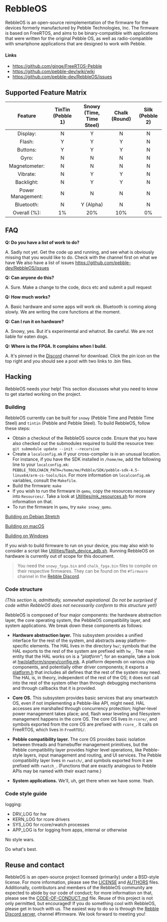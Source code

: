 # RebbleOS

RebbleOS is an open-source reimplementation of the firmware for the devices formerly manufactured by Pebble Technologies, Inc.
The firmware is based on FreeRTOS, and aims to be binary-compatible with applications that were written for the original Pebble OS, as well as radio-compatible with smartphone applications that are designed to work with Pebble.

#### Links

- https://github.com/ginge/FreeRTOS-Pebble
- https://github.com/pebble-dev/wiki/wiki
- https://github.com/pebble-dev/RebbleOS/issues

## Supported Feature Matrix

|Feature          |TinTin (Pebble 1)|Snowy (Time, Time Steel)|Chalk (Round)|Silk (Pebble 2)|
|:---:            |:---:            |:---:                   |:---:        |:---:          |
|Display:         |N                |Y                       |N            |N              |
|Flash:           |Y                |Y                       |Y            |N              |
|Buttons:         |Y                |Y                       |Y            |N              |
|Gyro:            |N                |N                       |N            |N              |
|Magnetometer:    |N                |N                       |N            |N              |
|Vibrate:         |N                |Y                       |Y            |N              |
|Backlight:       |N                |Y                       |Y            |N              |
|Power Management:|N                |N                       |N            |N              |
|Bluetooth:       |N                |Y (Alpha)               |N            |N              |
|Overall (%):     |1%               |20%                     |10%          |0%             |

## FAQ

**Q: Do you have a list of work to do?**

A. Sadly not yet. Get the code up and running, and see what is obviously missing that you would like to do. Check with the channel first on what we have
We also have a list of issues https://github.com/pebble-dev/RebbleOS/issues

**Q: Can anyone do this?**

A. Sure. Make a change to the code, docs etc and submit a pull request

**Q: How much works?**

A. Basic hardware and some apps will work ok. Bluetooth is coming along slowly. We are writing the core functions at the moment.

**Q: Can I run it on hardware?**

A. Snowy, yes. But it's experimental and whatnot. Be careful. We are not liable for eaten dogs.

**Q: Where is the FPGA. It complains when I build.**

A. It's pinned in the [Discord](http://discord.gg/aRUAYFN) channel for download. Click the pin icon on the top right and you should see a post with two links to .bin files.

## Hacking

RebbleOS needs your help! This section discusses what you need to know to
get started working on the project.



### Building

RebbleOS currently can be built for `snowy` (Pebble Time and Pebble Time
Steel) and `tintin` (Pebble and Pebble Steel).  To build RebbleOS, follow
these steps:

* Obtain a checkout of the RebbleOS source code.  Ensure that you have also checked out the submodules required to build the resource tree: `git submodule update --init --recursive`
* Create a `localconfig.mk` if your cross-compiler is in an unusual location.  For instance, if you have the SDK installed in `/home/me`, add the following line to your `localconfig.mk`: `PEBBLE_TOOLCHAIN_PATH=/home/me/Pebble/SDK/pebble-sdk-4.5-linux64/arm-cs-tools/bin`.  For more information on `localconfig.mk` variables, consult the `Makefile`.
* Build the firmware: `make`
* If you wish to run the firmware in `qemu`, copy the resources necessary into `Resources/`.  Take a look at [Utilities/mk_resources.sh](Utilities/mk_resources.sh) for more information on that.
* To run the firmware in `qemu`, try `make snowy_qemu`.

[Building on Debian Stretch](docs/debian_build.md)

[Building on macOS](docs/mac_build.md)

[Building on Windows](docs/windows_build.md)

If you wish to build firmware to run on your device, you may also wish to
consider a script like [Utilities/flash_device_adb.sh](Utilities/flash_device_adb.sh). Running RebbleOS on hardware is
currently out of scope for this document.

> You need the `snowy_fpga.bin` and `chalk_fpga.bin` files to compile on their respective firmwares. They can be found on the `#firmware` channel in the [Rebble Discord](http://discord.gg/aRUAYFN).

### Code structure

_(This section is, admittedly, somewhat aspirational.  Do not be surprised
if code within RebbleOS does not necessarily conform to this structure
yet!)_

RebbleOS is composed of four major components: the hardware abstraction
layer, the core operating system, the PebbleOS compatibility layer, and
system applications.  We break down these components as follows:

* **Hardware abstraction layer.**  This subsystem provides a unified
  interface for the rest of the system, and abstracts away platform-specific
  elements.  The HAL lives in the directory `hw/`; symbols that the HAL
  exports to the rest of the system are prefixed with `hw_`.  The main
  entity that the HAL works on is a _"platform"_; for an example, take a
  look at [hw/platform/snowy/config.mk](hw/platform/snowy/config.mk).  A platform depends on various chip
  components, and potentially other driver components; it exports a
  [platform.h](hw/platform/snowy/platform.h) that includes all defines that the rest of the system may
  need.  The HAL is, in theory, independent of the rest of the OS; it does
  not call into the rest of the system other than through debugging
  mechanisms and through callbacks that it is provided.

* **Core OS.** This subsystem provides basic services that any smartwatch
  OS, even if not implementing a Pebble-like API, might need.  HAL accesses
  are marshalled through concurrency protection; higher-level power
  management takes place; and, flash wear leveling and filesystem management
  happens in the core OS.  The core OS lives in `rcore/`, and symbols
  exported from the core OS are prefixed with `rcore_`.  It calls on
  FreeRTOS, which lives in `FreeRTOS/`.

* **Pebble compatibility layer.**  The core OS provides basic isolation
  between threads and framebuffer management primitives, but the Pebble
  compatibility layer provides higher level operations, like Pebble-style
  layers, input management and routing, and UI services.  The Pebble
  compatibility layer lives in `rwatch/`, and symbols exported from it are
  prefixed with `rwatch_`.  (Functions that are exactly analogous to Pebble
  APIs may be named with their exact name.)

* **System applications.** We'll, uh, get there when we have some.  Yeah.

### Code style guide

logging:
- DRV_LOG for hw
- KERN_LOG for rcore drivers
- SYS_LOG for rcore/rwatch processes
- APP_LOG is for logging from apps, internal or otherwise

No style wars.

Do what's best.

## Reuse and contact

RebbleOS is an open-source project licensed (primarily) under a BSD-style
license.  For more information, please see the [LICENSE](LICENSE) and [AUTHORS](AUTHORS)
files.  Additionally, contributors and members of the RebbleOS community are
expected to abide by our code of conduct; for more information on that,
please see the [CODE-OF-CONDUCT.md](CODE-OF-CONDUCT.md) file.  Reuse of this project is not only
permitted, but encouraged!  If you do something cool with RebbleOS, please
get in touch with us.  The easiest way to do so is through the [Rebble
Discord server](https://discordapp.com/invite/aRUAYFN), channel #firmware.
We look forward to meeting you!
